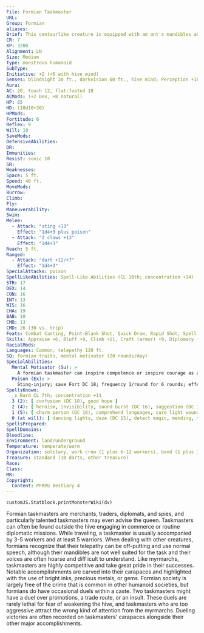 ```yaml
---
File: Formian Taskmaster
URL: 
Group: Formian
aliases: 
Brief: This centaurlike creature is equipped with an ant's mandibles and antennae.
CR: 7
XP: 3200
Alignment: LN
Size: Medium
Type: monstrous humanoid
SubType: 
Initiative: +2 (+6 with hive mind)
Senses: blindsight 30 ft., darkvision 60 ft., hive mind; Perception +16 (+20 with hive mind)
Aura: 
AC: 20, touch 12, flat-footed 18
ACMods: (+2 Dex, +8 natural)
HP: 85
HD: (10d10+30)
HPMods: 
Fortitude: 6
Reflex: 9
Will: 10
SaveMods: 
DefensiveAbilities: 
DR: 
Immunities: 
Resist: sonic 10
SR: 
Weaknesses: 
Space: 5 ft.
Speed: 40 ft.
MoveMods: 
Burrow: 
Climb: 
Fly: 
Maneuverability: 
Swim: 
Melee: 
  - Attack: "sting +13"
    Effect: "1d4+3 plus poison"
  - Attack: "2 claws +13"
    Effect: "1d4+3"
Reach: 5 ft.
Ranged: 
  - Attack: "dart +12/+7"
    Effect: "1d4+3"
SpecialAttacks: poison
SpellLikeAbilities: Spell-Like Abilities (CL 10th; concentration +14)  3/day-detect thoughts (DC 16), sending (to the hive queen only)
STR: 17
DEX: 14
CON: 16
INT: 13
WIS: 16
CHA: 19
BAB: 10
CMB: 13
CMD: 26 (30 vs. trip)
Feats: Combat Casting, Point-Blank Shot, Quick Draw, Rapid Shot, Spell Focus (enchantment)
Skills: Appraise +6, Bluff +9, Climb +11, Craft (armor) +9, Diplomacy +14, Perception +16 (+20 with hive mind), Sense Motive +8, Spellcraft +6
RacialMods: 
Languages: Common; telepathy 120 ft.
SQ: formian traits, mental motivator (20 rounds/day)
SpecialAbilities:
  Mental Motivator (Su): >
    A formian taskmaster can inspire competence or inspire courage as a 7th-level bard (typically 20 rounds/day). The taskmaster's performance is purely mental and only affects formians from its own hive within telepathic range.
  Poison (Ex): >
    Sting-injury; save Fort DC 18; frequency 1/round for 6 rounds; effect 1d4 Dexterity; cure 2 consecutive saves.  Spells A formian taskmaster casts spells as a 7th-level bard. It favors enchantment and illusion spells.
SpellsKnown:
  _: Bard CL 7th; concentration +11
  3 (2): [ confusion (DC 18), good hope ]
  2 (4): [ heroism, invisibility, sound burst (DC 16), suggestion (DC 17) ]
  1 (5): [ charm person (DC 16), comprehend languages, cure light wounds, hideous laughter (DC 16), silent image (DC 15) ]
  0 (at will): [ dancing lights, daze (DC 15), detect magic, mending, message, prestidigitation ]
SpellsPrepared: 
SpellDomains: 
Bloodline: 
Environment: land/underground
Temperature: temperate/warm
Organization: solitary, work crew (1 plus 6-12 workers), band (1 plus 3-15 workers and 5-8 warriors), embassy (2-6)
Treasure: standard (10 darts, other treasure)
Race: 
Class: 
MR: 
Copyright:
  Content: PFRPG Bestiary 4
---
```

```dataviewjs
customJS.Statblock.printMonsterWiki(dv)
```
Formian taskmasters are merchants, traders, diplomats, and spies, and particularly talented taskmasters may even advise the queen. Taskmasters can often be found outside the hive engaging in commerce or routine diplomatic missions. While traveling, a taskmaster is usually accompanied by 3-5 workers and at least 5 warriors. When dealing with other creatures, formians recognize that their telepathy can be off-putting and use normal speech, although their mandibles are not well suited for the task and their voices are often hoarse and diff icult to understand. Like myrmarchs, taskmasters are highly competitive and take great pride in their successes. Notable accomplishments are carved into their carapaces and highlighted with the use of bright inks, precious metals, or gems. Formian society is largely free of the crime that is common in other humanoid societies, but formians do have occasional duels within a caste. Two taskmasters might have a duel over promotions, a trade route, or an insult. These duels are rarely lethal for fear of weakening the hive, and taskmasters who are too aggressive attract the wrong kind of attention from the myrmarchs. Dueling victories are often recorded on taskmasters' carapaces alongside their other major accomplishments.
